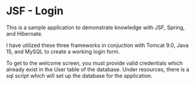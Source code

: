 # JSF - Login 

This is a sample application to demonstrate knowledge with JSF, Spring, and Hibernate. 

I have utilized these three frameworks in conjuction with Tomcat 9.0, Java 15, and MySQL to create a working login form. 

To get to the welcome screen, you must provide valid credentials which already exist in the User table of the database. 
Under resources, there is a sql script which will set up the database for the application.
